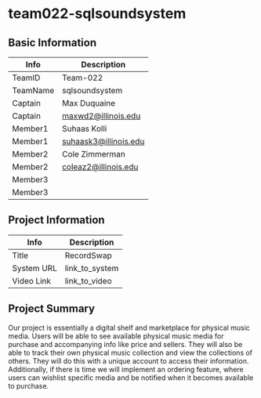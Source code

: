 # team022-sqlsoundsystem

## Basic Information

|   Info      |        Description     |
| ----------- | ---------------------- |
| TeamID      |        Team-022        |
| TeamName    |      sqlsoundsystem    |
| Captain     |     Max Duquaine       |
| Captain     |   maxwd2@illinois.edu  |
| Member1     |       Suhaas Kolli     |
| Member1     |  suhaask3@illinois.edu |
| Member2     |     Cole Zimmerman     |
| Member2     |  coleaz2@illinois.edu  |
| Member3     |                        |
| Member3     |                        |

## Project Information

|   Info      |        Description     |
| ----------- | ---------------------- |
|  Title      |       RecordSwap       |
| System URL  |      link_to_system    |
| Video Link  |      link_to_video     |

## Project Summary

Our project is essentially a digital shelf and marketplace for physical music media. Users will be able to see available physical music media for purchase and accompanying info like price and sellers. They will also be able to track their own physical music collection and view the collections of others. They will do this with a unique account to access their information. Additionally, if there is time we will implement an ordering feature, where users can wishlist specific media and be notified when it becomes available to purchase. 
